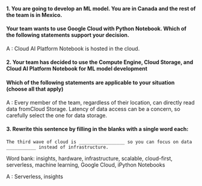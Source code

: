 #### 1. You are going to develop an ML model. You are in Canada and the rest of the team is in Mexico.

#### Your team wants to use Google Cloud with Python Notebook. Which of the following statements support your decision.

A : Cloud AI Platform Notebook is hosted in the cloud.

#### 2. Your team has decided to use the Compute Engine, Cloud Storage, and Cloud AI Platform Notebook for ML model development

#### Which of the following statements are applicable to your situation (choose all that apply)

A : Every member of the team, regardless of their location, can directly read data fromCloud Storage.
    Latency of data access can be a concern, so carefully select the one for data storage.

#### 3. Rewrite this sentence by filling in the blanks with a single word each:

    The third wave of cloud is _________________ so you can focus on data ___________ instead of infrastructure.

Word bank: insights, hardware, infrastructure, scalable, cloud-first, serverless, machine learning, Google Cloud, iPython Notebooks

A : Serverless, insights
